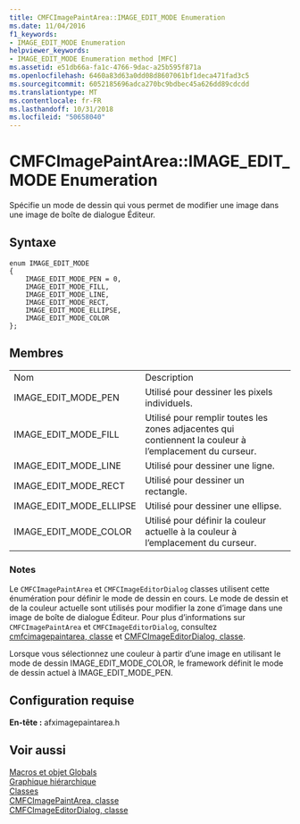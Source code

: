 ```yaml
---
title: CMFCImagePaintArea::IMAGE_EDIT_MODE Enumeration
ms.date: 11/04/2016
f1_keywords:
- IMAGE_EDIT_MODE Enumeration
helpviewer_keywords:
- IMAGE_EDIT_MODE Enumeration method [MFC]
ms.assetid: e51db66a-fa1c-4766-9dac-a25b595f871a
ms.openlocfilehash: 6460a83d63a0dd08d8607061bf1deca471fad3c5
ms.sourcegitcommit: 6052185696adca270bc9bdbec45a626dd89cdcdd
ms.translationtype: MT
ms.contentlocale: fr-FR
ms.lasthandoff: 10/31/2018
ms.locfileid: "50658040"
---
```

# <a name="cmfcimagepaintareaimageeditmode-enumeration"></a>CMFCImagePaintArea::IMAGE_EDIT_MODE Enumeration

Spécifie un mode de dessin qui vous permet de modifier une image dans une image de boîte de dialogue Éditeur.

## <a name="syntax"></a>Syntaxe

```
enum IMAGE_EDIT_MODE
{
    IMAGE_EDIT_MODE_PEN = 0,
    IMAGE_EDIT_MODE_FILL,
    IMAGE_EDIT_MODE_LINE,
    IMAGE_EDIT_MODE_RECT,
    IMAGE_EDIT_MODE_ELLIPSE,
    IMAGE_EDIT_MODE_COLOR
};
```

## <a name="members"></a>Membres

|||
|-|-|
|Nom|Description|
|IMAGE_EDIT_MODE_PEN|Utilisé pour dessiner les pixels individuels.|
|IMAGE_EDIT_MODE_FILL|Utilisé pour remplir toutes les zones adjacentes qui contiennent la couleur à l’emplacement du curseur.|
|IMAGE_EDIT_MODE_LINE|Utilisé pour dessiner une ligne.|
|IMAGE_EDIT_MODE_RECT|Utilisé pour dessiner un rectangle.|
|IMAGE_EDIT_MODE_ELLIPSE|Utilisé pour dessiner une ellipse.|
|IMAGE_EDIT_MODE_COLOR|Utilisé pour définir la couleur actuelle à la couleur à l’emplacement du curseur.|

### <a name="remarks"></a>Notes

Le `CMFCImagePaintArea` et `CMFCImageEditorDialog` classes utilisent cette énumération pour définir le mode de dessin en cours. Le mode de dessin et de la couleur actuelle sont utilisés pour modifier la zone d’image dans une image de boîte de dialogue Éditeur. Pour plus d’informations sur `CMFCImagePaintArea` et `CMFCImageEditorDialog`, consultez [cmfcimagepaintarea, classe](../../mfc/reference/cmfcimagepaintarea-class.md) et [CMFCImageEditorDialog, classe](../../mfc/reference/cmfcimageeditordialog-class.md).

Lorsque vous sélectionnez une couleur à partir d’une image en utilisant le mode de dessin IMAGE_EDIT_MODE_COLOR, le framework définit le mode de dessin actuel à IMAGE_EDIT_MODE_PEN.

## <a name="requirements"></a>Configuration requise

**En-tête :** afximagepaintarea.h

## <a name="see-also"></a>Voir aussi

[Macros et objet Globals](../../mfc/reference/mfc-macros-and-globals.md)<br/>
[Graphique hiérarchique](../../mfc/hierarchy-chart.md)<br/>
[Classes](../../mfc/reference/mfc-classes.md)<br/>
[CMFCImagePaintArea, classe](../../mfc/reference/cmfcimagepaintarea-class.md)<br/>
[CMFCImageEditorDialog, classe](../../mfc/reference/cmfcimageeditordialog-class.md)
